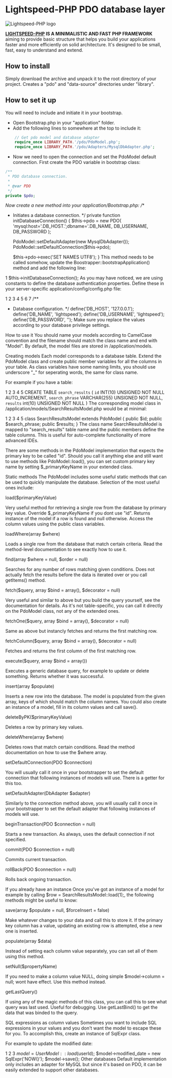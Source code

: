 Lightspeed-PHP PDO database layer
=================================

![Lightspeed-PHP logo](http://lightspeed-php.com/images/logo.png "Lightspeed-PHP")

**[LIGHTSPEED-PHP](http://lightspeed-php.com) IS A MINIMALISTIC AND FAST PHP FRAMEWORK** aiming to provide basic structure that helps you build your applications faster and more efficiently on solid architecture. It's designed to be small, fast, easy to understand and extend.


How to install
--------------
Simply download the archive and unpack it to the root directory of your project. Creates a "pdo" and "data-source" directories under "library".


How to set it up
----------------
You will need to include and initiate it in your bootstrap.

* Open Bootstrap.php in your "application" folder.
* Add the following lines to somewhere at the top to include it:
```php
	// Get pdo model and database adapter
	require_once LIBRARY_PATH.'/pdo/PdoModel.php';
	require_once LIBRARY_PATH.'/pdo/Adapters/MysqlDbAdapter.php';
```
* Now we need to open the connection and set the PdoModel default connection. First create the PDO variable in bootstrap class:
```php
/**
 * PDO database connection.
 * 
 * @var PDO
 */
private $pdo;
```
*Now create a new method into your application/Bootstrap.php:
/**
 * Initiates a database connection.
 */
private function initDatabaseConnection() {
    $this->pdo = new PDO(
        'mysql:host='.DB_HOST.';dbname='.DB_NAME, DB_USERNAME, DB_PASSWORD
    );
 
    PdoModel::setDefaultAdapter(new MysqlDbAdapter());
    PdoModel::setDefaultConnection($this->pdo);
 
    $this->pdo->exec('SET NAMES UTF8');
}
This method needs to be called somehow, update the Boostrapper::bootstrapApplication() method and add the following line:

1
$this->initDatabaseConnection();
As you may have noticed, we are using constants to define the database authentication properties. Define these in your server-specific application/config/config.php file:

1
2
3
4
5
6
7
/**
 * Database configuration.
 */
define('DB_HOST', '127.0.0.1');
define('DB_NAME', 'lightspeed');
define('DB_USERNAME', 'lightspeed');
define('DB_PASSWORD', '');
Make sure you replace the values according to your database privilege settings.

How to use it
You should name your models according to CamelCase convention and the filename should match the class name and end with "Model". By default, the model files are stored in /application/models.

Creating models
Each model corresponds to a database table. Extend the PdoModel class and create public member variables for all the columns in your table. As class variables have some naming limits, you should use underscore "_" for seperating words, the same for class name.

For example if you have a table:

1
2
3
4
5
CREATE TABLE `search_results` (
  `id` INT(10) UNSIGNED NOT NULL AUTO_INCREMENT,
  `search_phrase` VARCHAR(255) UNSIGNED NOT NULL,
  `results` int(10) UNSIGNED NOT NULL
)
The corresponding model class in /application/models/SearchResultsModel.php would be at minimal:

1
2
3
4
5
class SearchResultsModel extends PdoModel {
    public $id;
    public $search_phrase;
    public $results;
}
The class name SearchResultsModel is mapped to "search_results" table name and the public members define the table columns. This is useful for auto-complete functionality of more advanced IDEs.

There are some methods in the PdoModel implementation that expects the primary key to be called "id". Should you call it anything else and still want to use methods like PdoModel::load(), you can set custom primary key name by setting $_primaryKeyName in your extended class.

Static methods
The PdoModel includes some useful static methods that can be used to quickly manipulate the database. Selection of the most useful ones include:

load($primaryKeyValue)

Very useful method for retrieving a single row from the database by primary key value. Override $_primaryKeyName if you dont use "id". Returns instance of the model if a row is found and null otherwise. Access the column values using the public class variables.

loadWhere(array $where)

Loads a single row from the database that match certain criteria. Read the method-level documentation to see exactly how to use it.

find(array $where = null, $order = null)

Searches for any number of rows matching given conditions. Does not actually fetch the results before the data is iterated over or you call getItems() method.

fetch($query, array $bind = array(), $decorator = null)

Very useful and similar to above but you build the query yourself, see the documentation for details. As it's not table-specific, you can call it directly on the PdoModel class, not any of the extended ones.

fetchOne($query, array $bind = array(), $decorator = null)

Same as above but instancly fetches and returns the first matching row.

fetchColumn($query, array $bind = array(), $decorator = null)

Fetches and returns the first column of the first matching row.

execute($query, array $bind = array())

Executes a generic database query, for example to update or delete something. Returns whether it was successful.

insert(array $populate)

Inserts a new row into the database. The model is populated from the given array, keys of which should match the column names. You could also create an instance of a model, fill in its column values and call save().

deleteByPK($primaryKeyValue)

Deletes a row by primary key values.

deleteWhere(array $where)

Deletes rows that match certain conditions. Read the method documentation on how to use the $where array.

setDefaultConnection(PDO $connection)

You will usually call it once in your bootstrapper to set the default connection that following instances of models will use. There is a getter for this too.

setDefaultAdapter(DbAdapter $adapter)

Similarly to the connection method above, you will usually call it once in your bootstrapper to set the default adapter that following instances of models will use.

beginTransaction(PDO $connection = null)

Starts a new transaction. As always, uses the default connection if not specified.

commit(PDO $connection = null)

Commits current transaction.

rollBack(PDO $connection = null)

Rolls back ongoing transaction.

If you already have an instance
Once you've got an instance of a model for example by calling $row = SearchResultsModel::load(1);, the following methods might be useful to know:

save(array $populate = null, $forceInsert = false)

Make whatever changes to your data and call this to store it. If the primary key column has a value, updating an existing row is attempted, else a new one is inserted.

populate(array $data)

Instead of setting each column value separately, you can set all of them using this method.

setNull($propertyName)

If you need to make a column value NULL, doing simple $model->column = null; wont have effect. Use this method instead.

getLastQuery()

If using any of the magic methods of this class, you can call this to see what query was last used. Useful for debugging. Use getLastBind() to get the data that was binded to the query.

SQL expressions as column values
Sometimes you want to include SQL expressions in your values and you don't want the model to escape these for you. To accomplish this, create an instance of SqlExpr class.

For example to update the modified date:

1
2
3
$model = UserModel::load($userId);
$model->modified_date = new SqlExpr('NOW()');
$model->save();
Other databases
Default implementation only includes an adapter for MySQL but since it's based on PDO, it can be easily extended to support other databases.